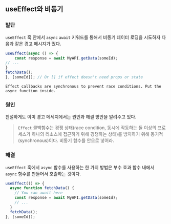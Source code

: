 ## useEffect와 비동기

### 발단

`useEffect` 훅 안에서 `async` `await` 키워드를 통해서 비동기 데이터 로딩을 시도하자 다음과 같은 경고 메시지가 떴다.

```jsx
useEffect(async () => {
	const response = await MyAPI.getData(someId);
// ...
}
fetchData();
}, [someId]); // Or [] if effect doesn't need props or state
```

`Effect callbacks are synchronous to prevent race conditions. Put the async function inside.`

### 원인

친절하게도 이미 경고 메세지에서는 원인과 해결 방안을 알려주고 있다.

> `Effect` 콜백함수는 경쟁 상태(race condition, 동시에 작동하는 둘 이상의 프로세스가 하나의 리소스에 접근하기 위해 경쟁하는 상태)를 방지하기 위해 동기적(synchronous)이다. 비동기 함수를 안으로 넣어라.

### 해결

`useEffect` 훅에서 `async` 함수를 사용하는 한 가지 방법은 부수 효과 함수 내에서 `async` 함수를 만들어서 호출하는 것이다.

```jsx
useEffect(() => {
  async function fetchData() {
    // You can await here
    const response = await MyAPI.getData(someId);
    // ...
  }
  fetchData();
}, [someId]);
```
